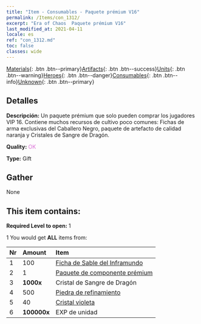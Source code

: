 ```yaml
---
title: "Item - Consumables - Paquete prémium V16"
permalink: /Items/con_1312/
excerpt: "Era of Chaos  Paquete prémium V16"
last_modified_at: 2021-04-11
locale: es
ref: "con_1312.md"
toc: false
classes: wide
---
```

 [Materials](/es/Items/){: .btn .btn--primary}[Artifacts](/es/Items/Artifacts/){: .btn .btn--success}[Units](/es/Items/Units/){: .btn .btn--warning}[Heroes](/es/Items/Heroes/){: .btn .btn--danger}[Consumables](/es/Items/Consumables/){: .btn .btn--info}[Unknown](/es/Items/Unknown/){: .btn .btn--primary}

## Detalles
 **Descripción:** Un paquete prémium que solo pueden comprar los jugadores VIP 16. Contiene muchos recursos de cultivo poco comunes: Fichas de arma exclusivas del Caballero Negro, paquete de artefacto de calidad naranja y Cristales de Sangre de Dragón.

 **Quality:** <span style="color: #DA70D6">OK</span>

 **Type:** Gift

## Gather

  None

## This item contains:

 **Required Level to open:** 1

 1 You would get **ALL** items  from:

  | Nr | Amount |     Item    |
  |:---|:-------|:------------|
  | 1 | 100 | [Ficha de Sable del Inframundo](/es/Items/con_979/) | 
  | 2 | 1 | [Paquete de componente prémium](/es/Items/con_1363/) | 
  | 3 |  **1000x** | Cristal de Sangre de Dragón |  | 
  | 4 | 500 | [Piedra de refinamiento](/es/Items/con_814/) | 
  | 5 | 40 | [Cristal violeta](/es/Items/con_720/) | 
  | 6 |  **100000x** | EXP de unidad |  | 
